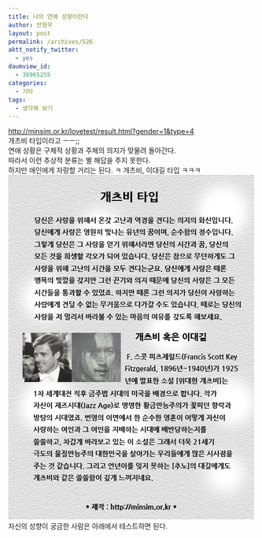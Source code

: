 ```yaml
---
title: 나의 연애 성향이란다
author: 안형우
layout: post
permalink: /archives/526
aktt_notify_twitter:
  - yes
daumview_id:
  - 36965255
categories:
  - 기타
tags:
  - 생각해 보기
---
```

<a target="_blank" href="http://minsim.or.kr/lovetest/result.html?gender=1&type=4">http://minsim.or.kr/lovetest/result.html?gender=1&type=4</a>  
개츠비 타입이라고 ㅡㅡ;;  
연애 상황은 구체적 상황과 주체의 의지가 맞물려 돌아간다.  
따라서 이런 추상적 분류는 별 해답을 주지 못한다.  
하지만 애인에게 자랑할 거리는 된다. ㅋ 개츠비, 이대길 타입 ㅋㅋㅋ  
<img src="/uploads/legacy/old-images/1/cfile29.uf.1358624F4D4BC8ED181CD9.png" class="aligncenter" width="500" height="700" alt="" />자신의 성향이 궁금한 사람은 아래에서 테스트하면 된다.  
<div class="video-container">
  <div class="video-container__inner">
  </div>
</div>